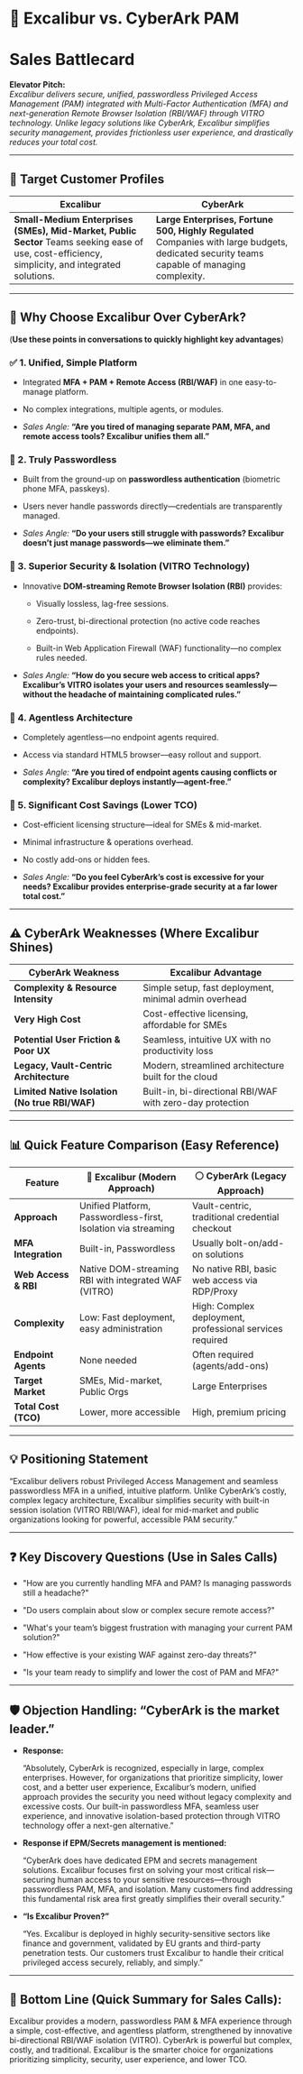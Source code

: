 # **🚀 Excalibur vs. CyberArk PAM**

#      **Sales Battlecard**

**Elevator Pitch:**  
 *Excalibur delivers secure, unified, passwordless Privileged Access Management (PAM) integrated with Multi-Factor Authentication (MFA) and next-generation Remote Browser Isolation (RBI/WAF) through VITRO technology. Unlike legacy solutions like CyberArk, Excalibur simplifies security management, provides frictionless user experience, and drastically reduces your total cost.*

---

## **🎯 Target Customer Profiles**

| Excalibur | CyberArk |
| ----- | ----- |
| **Small-Medium Enterprises (SMEs), Mid-Market, Public Sector** Teams seeking ease of use, cost-efficiency, simplicity, and integrated solutions. | **Large Enterprises, Fortune 500, Highly Regulated** Companies with large budgets, dedicated security teams capable of managing complexity. |

---

## **🏅 Why Choose Excalibur Over CyberArk?**

(**Use these points in conversations to quickly highlight key advantages**)

### **✅ 1\. Unified, Simple Platform**

* Integrated **MFA \+ PAM \+ Remote Access (RBI/WAF)** in one easy-to-manage platform.

* No complex integrations, multiple agents, or modules.

* *Sales Angle:* **“Are you tired of managing separate PAM, MFA, and remote access tools? Excalibur unifies them all.”**

### **🔑 2\. Truly Passwordless**

* Built from the ground-up on **passwordless authentication** (biometric phone MFA, passkeys).

* Users never handle passwords directly—credentials are transparently managed.

* *Sales Angle:* **“Do your users still struggle with passwords? Excalibur doesn’t just manage passwords—we eliminate them.”**

### **🔐 3\. Superior Security & Isolation (VITRO Technology)**

* Innovative **DOM-streaming Remote Browser Isolation (RBI)** provides:

  * Visually lossless, lag-free sessions.

  * Zero-trust, bi-directional protection (no active code reaches endpoints).

  * Built-in Web Application Firewall (WAF) functionality—no complex rules needed.

* *Sales Angle:* **“How do you secure web access to critical apps? Excalibur’s VITRO isolates your users and resources seamlessly—without the headache of maintaining complicated rules.”**

### **🚫 4\. Agentless Architecture**

* Completely agentless—no endpoint agents required.

* Access via standard HTML5 browser—easy rollout and support.

* *Sales Angle:* **“Are you tired of endpoint agents causing conflicts or complexity? Excalibur deploys instantly—agent-free.”**

### **💸 5\. Significant Cost Savings (Lower TCO)**

* Cost-efficient licensing structure—ideal for SMEs & mid-market.

* Minimal infrastructure & operations overhead.

* No costly add-ons or hidden fees.

* *Sales Angle:* **“Do you feel CyberArk’s cost is excessive for your needs? Excalibur provides enterprise-grade security at a far lower total cost.”**

---

## **⚠️ CyberArk Weaknesses (Where Excalibur Shines)**

| CyberArk Weakness | Excalibur Advantage |
| ----- | ----- |
| **Complexity & Resource Intensity** | Simple setup, fast deployment, minimal admin overhead |
| **Very High Cost** | Cost-effective licensing, affordable for SMEs |
| **Potential User Friction & Poor UX** | Seamless, intuitive UX with no productivity loss |
| **Legacy, Vault-Centric Architecture** | Modern, streamlined architecture built for the cloud |
| **Limited Native Isolation (No true RBI/WAF)** | Built-in, bi-directional RBI/WAF with zero-day protection |

---

## **📊 Quick Feature Comparison (Easy Reference)**

| Feature | 🔵 Excalibur (Modern Approach) | ⚪ CyberArk (Legacy Approach) |
| ----- | ----- | ----- |
| **Approach** | Unified Platform, Passwordless-first, Isolation via streaming | Vault-centric, traditional credential checkout |
| **MFA Integration** | Built-in, Passwordless | Usually bolt-on/add-on solutions |
| **Web Access & RBI** | Native DOM-streaming RBI with integrated WAF (VITRO) | No native RBI, basic web access via RDP/Proxy |
| **Complexity** | Low: Fast deployment, easy administration | High: Complex deployment, professional services required |
| **Endpoint Agents** | None needed | Often required (agents/add-ons) |
| **Target Market** | SMEs, Mid-market, Public Orgs | Large Enterprises |
| **Total Cost (TCO)** | Lower, more accessible | High, premium pricing |

---

## **💡 Positioning Statement**

“Excalibur delivers robust Privileged Access Management and seamless passwordless MFA in a unified, intuitive platform. Unlike CyberArk’s costly, complex legacy architecture, Excalibur simplifies security with built-in session isolation (VITRO RBI/WAF), ideal for mid-market and public organizations looking for powerful, accessible PAM security.”

---

## **❓ Key Discovery Questions (Use in Sales Calls)**

* "How are you currently handling MFA and PAM? Is managing passwords still a headache?"

* "Do users complain about slow or complex secure remote access?"

* "What's your team’s biggest frustration with managing your current PAM solution?"

* "How effective is your existing WAF against zero-day threats?"

* "Is your team ready to simplify and lower the cost of PAM and MFA?"

---

## **🛡️ Objection Handling: “CyberArk is the market leader.”**

* **Response:**

   “Absolutely, CyberArk is recognized, especially in large, complex enterprises. However, for organizations that prioritize simplicity, lower cost, and a better user experience, Excalibur’s modern, unified approach provides the security you need without legacy complexity and excessive costs. Our built-in passwordless MFA, seamless user experience, and innovative isolation-based protection through VITRO technology offer a next-gen alternative.”

* **Response if EPM/Secrets management is mentioned:**

   “CyberArk does have dedicated EPM and secrets management solutions. Excalibur focuses first on solving your most critical risk—securing human access to your sensitive resources—through passwordless PAM, MFA, and isolation. Many customers find addressing this fundamental risk area first greatly simplifies their overall security.”

* **“Is Excalibur Proven?”**

   “Yes. Excalibur is deployed in highly security-sensitive sectors like finance and government, validated by EU grants and third-party penetration tests. Our customers trust Excalibur to handle their critical privileged access securely, reliably, and simply.”

---

## **📌 Bottom Line (Quick Summary for Sales Calls):**

Excalibur provides a modern, passwordless PAM & MFA experience through a simple, cost-effective, and agentless platform, strengthened by innovative bi-directional RBI/WAF isolation (VITRO). CyberArk is powerful but complex, costly, and traditional. Excalibur is the smarter choice for organizations prioritizing simplicity, security, user experience, and lower TCO.

